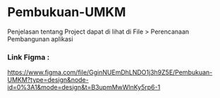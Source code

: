 # Pembukuan-UMKM

Penjelasan tentang Project dapat di lihat di File > Perencanaan Pembangunan aplikasi

### Link Figma :

https://www.figma.com/file/GginNUEmDhLNDO1j3h9Z5E/Pembukuan-UMKM?type=design&node-id=0%3A1&mode=design&t=B3upmMwWlnKy5rp6-1
